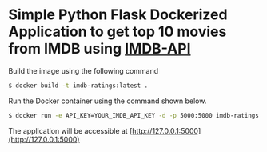 # Simple Python Flask Dockerized Application to get top 10 movies from IMDB using [IMDB-API](https://imdb-api.com) #

Build the image using the following command

```bash
$ docker build -t imdb-ratings:latest .
```

Run the Docker container using the command shown below.

```bash
$ docker run -e API_KEY=YOUR_IMDB_API_KEY -d -p 5000:5000 imdb-ratings
```

The application will be accessible at [http://127.0.0.1:5000](http://127.0.0.1:5000)
